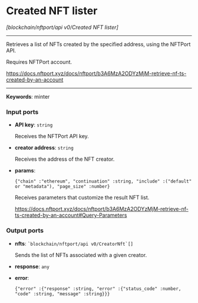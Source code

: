 # Created NFT lister

_[blockchain/nftport/api v0/Created NFT lister]_

---

Retrieves a list of NFTs created by the specified address, using the NFTPort API.  
  
Requires NFTPort account.  
  
https://docs.nftport.xyz/docs/nftport/b3A6MzA2ODYzMjM-retrieve-nf-ts-created-by-an-account  

---

__Keywords__: minter

### Input ports

* __API key__: ` string `


    Receives the NFTPort API key.  


* __creator address__: ` string `


    Receives the address of the NFT creator.  


* __params__: 
    ```
    {"chain" :"ethereum", "continuation" :string, "include" :("default" or "metadata"), "page_size" :number}
    ```


    Receives parameters that customize the result NFT list.  
      
    https://docs.nftport.xyz/docs/nftport/b3A6MzA2ODYzMjM-retrieve-nf-ts-created-by-an-account#Query-Parameters  

### Output ports

* __nfts__: `` `blockchain/nftport/api v0/CreatorNft`[] ``


    Sends the list of NFTs associated with a given creator.  


* __response__: ` any `


* __error__: 
    ```
    {"error" :{"response" :string, "error" :{"status_code" :number, "code" :string, "message" :string}}}
    ```


